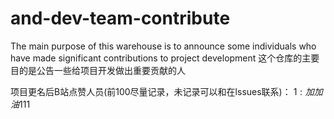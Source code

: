 # and-dev-team-contribute

The main purpose of this warehouse is to announce some individuals who have made significant contributions to project development
这个仓库的主要目的是公告一些给项目开发做出重要贡献的人

项目更名后B站点赞人员(前100尽量记录，未记录可以和在lssues联系)：
$1:  加加油111$
